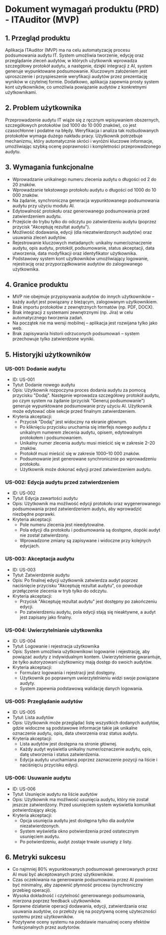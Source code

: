 # Dokument wymagań produktu (PRD) - ITAuditor (MVP)

## 1. Przegląd produktu
Aplikacja ITAuditor (MVP) ma na celu automatyzację procesu podsumowania audytu IT. System umożliwia tworzenie, edycję oraz przeglądanie zleceń audytów, w których użytkownik wprowadza szczegółowy protokół audytu, a następnie, dzięki integracji z AI, system generuje wypunktowane podsumowanie. Kluczowym założeniem jest uproszczenie i przyspieszenie weryfikacji audytów przez prezentację wyników w czytelnej formie. Dodatkowo, aplikacja zapewnia prosty system kont użytkowników, co umożliwia powiązanie audytów z konkretnymi użytkownikami.

## 2. Problem użytkownika
Przeprowadzenie audytu IT wiąże się z ręcznym wpisywaniem obszernych, szczegółowych protokołów (od 1000 do 10 000 znaków), co jest czasochłonne i podatne na błędy. Weryfikacja i analiza tak rozbudowanych protokołów wymaga dużego nakładu pracy. Użytkownik potrzebuje mechanizmu, który automatycznie skróci i wyróżni kluczowe informacje, umożliwiając szybką ocenę poprawności i kompletności przeprowadzonego audytu.

## 3. Wymagania funkcjonalne
- Wprowadzanie unikalnego numeru zlecenia audytu o długości od 2 do 20 znaków.
- Wprowadzanie tekstowego protokołu audytu o długości od 1000 do 10 000 znaków.
- Na żądanie, synchroniczna generacja wypunktowanego podsumowania audytu przy użyciu modułu AI.
- Edytowalność protokołu oraz generowanego podsumowania przed zatwierdzeniem audytu.
- Przejście do trybu tylko do odczytu po zatwierdzeniu audytu (poprzez przycisk "Akceptuję rezultat audytu").
- Możliwość dodawania, edycji (dla niezatwierdzonych audytów) oraz usuwania zleceń audytów.
- Rejestrowanie kluczowych metadanych: unikalny numer/oznaczenie audytu, opis audytu, protokół, podsumowanie, status akceptacji, data utworzenia, data modyfikacji oraz identyfikator użytkownika.
- Podstawowy system kont użytkowników umożliwiający logowanie, rejestrację oraz przyporządkowanie audytów do zalogowanego użytkownika.

## 4. Granice produktu
- MVP nie obejmuje przypisywania audytów do innych użytkowników – każdy audyt jest powiązany z bieżącym, zalogowanym użytkownikiem.
- Brak importu protokołów z zewnętrznych formatów (np. PDF, DOCX).
- Brak integracji z systemami zewnętrznymi (np. Jira) w celu automatycznego tworzenia zadań.
- Na początek nie ma wersji mobilnej – aplikacja jest rozwijana tylko jako web.
- Brak zapisywania historii odrzuconych podsumowań – system przechowuje tylko zatwierdzone wyniki.

## 5. Historyjki użytkowników
### US-001: Dodanie audytu
- ID: US-001
- Tytuł: Dodanie nowego audytu
- Opis: Użytkownik rozpoczyna proces dodania audytu za pomocą przycisku "Dodaj". Następnie wprowadza szczegółowy protokół audytu, po czym system na żądanie (przycisk "Generuj podsumowanie") generuje wypunktowane podsumowanie przy użyciu AI. Użytkownik może edytować obie sekcje przed finalnym zatwierdzeniem.
- Kryteria akceptacji:
  - Przycisk "Dodaj" jest widoczny na ekranie głównym.
  - Po kliknięciu przycisku uruchamia się interfejs nowego audytu z unikalnym numerem zlecenia audytu, opisem, edytowalnym protokołem i podsumowaniem.
  - Unikalny numer zlecenia audytu musi mieścić się w zakresie 2–20 znaków.
  - Protokół musi mieścić się w zakresie 1000–10 000 znaków.
  - Podsumowanie jest generowane synchronicznie po wprowadzeniu protokołu.
  - Użytkownik może dokonać edycji przed zatwierdzeniem audytu.

### US-002: Edycja audytu przed zatwierdzeniem
- ID: US-002
- Tytuł: Edycja zawartości audytu
- Opis: Użytkownik ma możliwość edycji protokołu oraz wygenerowanego podsumowania przed zatwierdzeniem audytu, aby wprowadzić niezbędne poprawki.
- Kryteria akceptacji:
  - Pole numeru zlecenia jest nieedytowalne.
  - Pola edycji dla protokołu i podsumowania są dostępne, dopóki audyt nie został zatwierdzony.
  - Wprowadzone zmiany są zapisywane i widoczne przy kolejnych edycjach.

### US-003: Akceptacja audytu
- ID: US-003
- Tytuł: Zatwierdzenie audytu
- Opis: Po finalnej edycji użytkownik zatwierdza audyt poprzez naciśnięcie przycisku "Akceptuję rezultat audytu", co powoduje przełączenie zlecenia w tryb tylko do odczytu.
- Kryteria akceptacji:
  - Przycisk "Akceptuję rezultat audytu" jest dostępny po zakończeniu edycji.
  - Po zatwierdzeniu audytu, pola edycji stają się nieaktywne, a audyt jest zapisany jako finalny.

### US-004: Uwierzytelnianie użytkownika
- ID: US-004
- Tytuł: Logowanie i rejestracja użytkownika
- Opis: System umożliwia użytkownikowi logowanie i rejestrację, aby powiązać audyty z indywidualnym kontem. Uwierzytelnienie gwarantuje, że tylko autoryzowani użytkownicy mają dostęp do swoich audytów.
- Kryteria akceptacji:
  - Formularz logowania i rejestracji jest dostępny.
  - Użytkownik po poprawnym uwierzytelnieniu widzi swoje powiązane audyty.
  - System zapewnia podstawową walidację danych logowania.

### US-005: Przeglądanie audytów
- ID: US-005
- Tytuł: Lista audytów
- Opis: Użytkownik może przeglądać listę wszystkich dodanych audytów, gdzie widoczne są podstawowe informacje takie jak unikalne oznaczenie audytu, opis, data utworzenia oraz status audytu.
- Kryteria akceptacji:
  - Lista audytów jest dostępna na stronie głównej.
  - Każdy audyt wyświetla unikalny numer/oznaczenie audytu, opis, datę utworzenia i status zatwierdzenia.
  - Edycja audytu uruchamiana poprzez zaznaczenie pozycji na liście i naciśnięciu przycisku edycji.

### US-006: Usuwanie audytu
- ID: US-006
- Tytuł: Usunięcie audytu na liście audytów
- Opis: Użytkownik ma możliwość usunięcia audytu, który nie został jeszcze zatwierdzony. Przed usunięciem system wyświetla komunikat potwierdzający akcję.
- Kryteria akceptacji:
  - Opcja usunięcia audytu jest dostępna tylko dla audytów niezatwierdzonych.
  - System wyświetla okno potwierdzenia przed ostatecznym usunięciem audytu.
  - Po potwierdzeniu, audyt zostaje trwale usunięty z listy.

## 6. Metryki sukcesu
- Co najmniej 80% wypunktowanych podsumowań generowanych przez AI musi być akceptowanych przez użytkowników.
- Czas oczekiwania na generowanie podsumowania przez AI powinien być minimalny, aby zapewnić płynność procesu (synchroniczny przebieg operacji).
- Wysoka dokładność i czytelność generowanego podsumowania, mierzona poprzez feedback użytkowników.
- Sprawne działanie operacji dodawania, edycji, zatwierdzania oraz usuwania audytów, co przełoży się na pozytywną ocenę użyteczności systemu przez użytkowników.
- Pozytywne oceny systemu na podstawie manualnej oceny efektów funkcjonalnych przez audytorów. 
